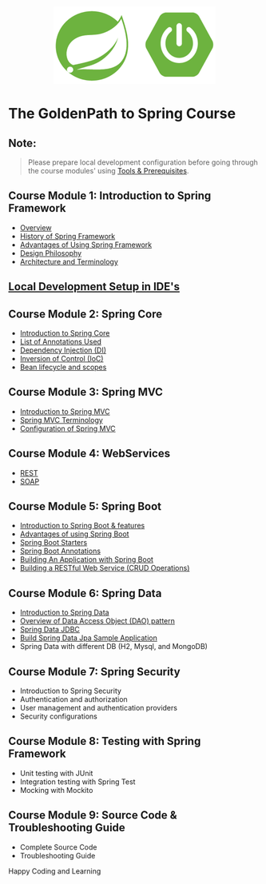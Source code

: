 <div align="center">
<img src="./images/SpringLogo.png" alt="SpringLogo">
</div>

# The GoldenPath to Spring Course

## Note:
> Please prepare local development configuration before going through the course modules' using [Tools & Prerequisites](ToolsForTheCourse.md). 

## Course Module 1: Introduction to Spring Framework
* [Overview](./coursemodule1/IntroductionToSpringFramework.md)
* [History of Spring Framework](./coursemodule1/HistoryOfSpringFramework.md)
* [Advantages of Using Spring Framework](./coursemodule1/AdvantagesOfSpringFramework.md)
* [Design Philosophy](./coursemodule1/DesignPhilosophy.md)
* [Architecture and Terminology](./coursemodule1/ArchitectureAndTerminology.md)

## [Local Development Setup in IDE's](LocalDevelopmentSteps.md) 

## Course Module 2: Spring Core
* [Introduction to Spring Core](./coursemodule2/IntroductionToSpringCore.md)
* [List of Annotations Used](./ListOfAnnotations.md)
* [Dependency Injection (DI)](./coursemodule2/DependencyInjection.md)
* [Inversion of Control (IoC)](./coursemodule2/InversionOfControl.md)
* [Bean lifecycle and scopes](./coursemodule2/BeanLifeCycleAndScopes.md)

## Course Module 3: Spring MVC
* [Introduction to Spring MVC](./coursemodule3/IntroductionToSpringMVC.md)
* [Spring MVC Terminology](./coursemodule3/SpringMVCTerminology.md)
* [Configuration of Spring MVC](./coursemodule3/ConfigureSpringMVC.md)

## Course Module 4: WebServices
* [REST](./coursemodule4/RESTArchitecture.md)
* [SOAP](./coursemodule4/SOAPArchitecture.md)

## Course Module 5: Spring Boot
* [Introduction to Spring Boot & features](./coursemodule5/IntroductionToSpringBoot.md)
* [Advantages of using Spring Boot](./coursemodule5/AdvantagesOfSpringBoot.md)
* [Spring Boot Starters](./coursemodule5/SpringBootStarters.md)
* [Spring Boot Annotations](./coursemodule5/SpringBootAnnotations.md)
* [Building An Application with Spring Boot](./coursemodule5/BuildingApplicationWithSpringBoot.md)
* [Building a RESTful Web Service (CRUD Operations)](./coursemodule5/BuildRestfulWebServiceInSpringBoot.md)


## Course Module 6: Spring Data
* [Introduction to Spring Data](./coursemodule6/IntroductionToSpringData.md)
* [Overview of Data Access Object (DAO) pattern](./coursemodule6/DataAccessObjectPattern.md)
* [Spring Data JDBC](./coursemodule6/SpringJDBC.md)
* [Build Spring Data Jpa Sample Application](./coursemodule6/BuildSpringDataJpaApp.md)
* Spring Data with different DB (H2, Mysql, and MongoDB)

## Course Module 7: Spring Security
* Introduction to Spring Security
* Authentication and authorization
* User management and authentication providers
* Security configurations

## Course Module 8: Testing with Spring Framework
* Unit testing with JUnit
* Integration testing with Spring Test
* Mocking with Mockito

## Course Module 9: Source Code & Troubleshooting Guide
* Complete Source Code
* Troubleshooting Guide

Happy Coding and Learning
